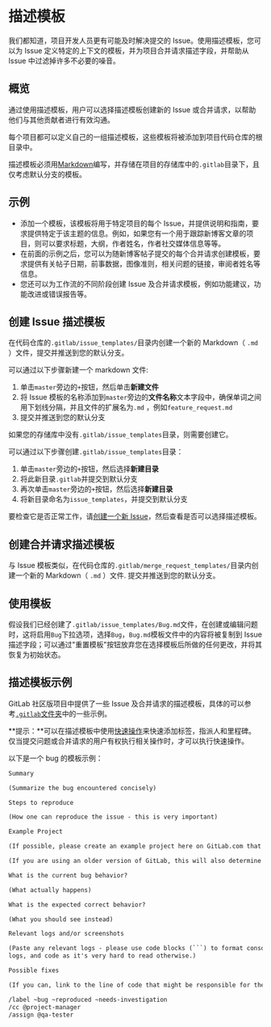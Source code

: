 # 描述模板[](#discription-template "Permalink")

我们都知道，项目开发人员更有可能及时解决提交的 Issue。使用描述模板，您可以为 Issue 定义特定的上下文的模板，并为项目合并请求描述字段，并帮助从 Issue 中过滤掉许多不必要的噪音。

## 概览[](#overview "Permalink")

通过使用描述模板，用户可以选择描述模板创建新的 Issue 或合并请求，以帮助他们与其他贡献者进行有效沟通。

每个项目都可以定义自己的一组描述模板，这些模板将被添加到项目代码仓库的根目录中。

描述模板必须用[Markdown](/docs/user/markdown.md)编写，并存储在项目的存储库中的`.gitlab`目录下，且仅考虑默认分支的模板。

## 示例[](#use-cases "Permalink")

*   添加一个模板，该模板将用于特定项目的每个 Issue，并提供说明和指南，要求提供特定于该主题的信息。例如，如果您有一个用于跟踪新博客文章的项目，则可以要求标题，大纲，作者姓名，作者社交媒体信息等等。
*   在前面的示例之后，您可以为随新博客帖子提交的每个合并请求创建模板，要求提供有关帖子日期，前事数据，图像准则，相关问题的链接，审阅者姓名等信息。
*   您还可以为工作流的不同阶段创建 Issue 及合并请求模板，例如功能建议，功能改进或错误报告等。

## 创建 Issue 描述模板[](#creating-issue-templates "Permalink")

在代码仓库的`.gitlab/issue_templates/`目录内创建一个新的 Markdown（ `.md` ）文件，提交并推送到您的默认分支。

可以通过以下步骤新建一个 markdown 文件:

1.  单击`master`旁边的`+`按钮，然后单击**新建文件**
2.  将 Issue 模板的名称添加到`master`旁边的**文件名称**文本字段中，确保单词之间用下划线分隔，并且文件的扩展名为`.md` ，例如`feature_request.md` 
3.  提交并推送到您的默认分支

如果您的存储库中没有`.gitlab/issue_templates`目录，则需要创建它。

可以通过以下步骤创建`.gitlab/issue_templates`目录：

1.  单击`master`旁边的`+`按钮，然后选择**新建目录**
2.  将此新目录`.gitlab`并提交到默认分支
3.  再次单击`master`旁边的`+`按钮，然后选择**新建目录**
4.  将新目录命名为`issue_templates`，并提交到默认分支

要检查它是否正常工作，请[创建一个新 Issue](/docs/user/project/issues/manage.md#create-a-new-issue)，然后查看是否可以选择描述模板。

## 创建合并请求描述模板[](#creating-merge-request-templates "Permalink")

与 Issue 模板类似，在代码仓库的`.gitlab/merge_request_templates/`目录内创建一个新的 Markdown（ `.md` ）文件. 提交并推送到您的默认分支。

## 使用模板[](#using-the-templates "Permalink")

假设我们已经创建了`.gitlab/issue_templates/Bug.md`文件，在创建或编辑问题时，这将启用`Bug`下拉选项，选择`Bug`，`Bug.md`模板文件中的内容将被复制到 Issue 描述字段；可以通过"重置模板"按钮放弃您在选择模板后所做的任何更改，并将其恢复为初始状态。

## 描述模板示例[](#description-template-example "Permalink")

GitLab 社区版项目中提供了一些 Issue 及合并请求的描述模板，具体的可以参考[`.gitlab`文件夹](https://gitlab.com/gitlab-org/gitlab/tree/master/.gitlab)中的一些示例。

**提示：**可以在描述模板中使用[快速操作](/docs/user/project/quick-actions.md)来快速添加标签，指派人和里程碑。仅当提交问题或合并请求的用户有权执行相关操作时，才可以执行快速操作。

以下是一个 bug 的模板示例：

```markdown
Summary

(Summarize the bug encountered concisely)

Steps to reproduce

(How one can reproduce the issue - this is very important)

Example Project

(If possible, please create an example project here on GitLab.com that exhibits the problematic behaviour, and link to it here in the bug report)

(If you are using an older version of GitLab, this will also determine whether the bug has been fixed in a more recent version)

What is the current bug behavior?

(What actually happens)

What is the expected correct behavior?

(What you should see instead)

Relevant logs and/or screenshots

(Paste any relevant logs - please use code blocks (```) to format console output,
logs, and code as it's very hard to read otherwise.)

Possible fixes

(If you can, link to the line of code that might be responsible for the problem)

/label ~bug ~reproduced ~needs-investigation
/cc @project-manager
/assign @qa-tester 
```